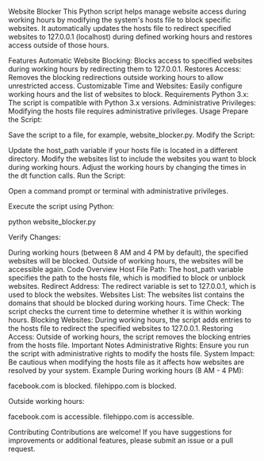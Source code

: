 Website Blocker
This Python script helps manage website access during working hours by modifying the system's hosts file to block specific websites. It automatically updates the hosts file to redirect specified websites to 127.0.0.1 (localhost) during defined working hours and restores access outside of those hours.

Features
Automatic Website Blocking: Blocks access to specified websites during working hours by redirecting them to 127.0.0.1.
Restores Access: Removes the blocking redirections outside working hours to allow unrestricted access.
Customizable Time and Websites: Easily configure working hours and the list of websites to block.
Requirements
Python 3.x: The script is compatible with Python 3.x versions.
Administrative Privileges: Modifying the hosts file requires administrative privileges.
Usage
Prepare the Script:

Save the script to a file, for example, website_blocker.py.
Modify the Script:

Update the host_path variable if your hosts file is located in a different directory.
Modify the websites list to include the websites you want to block during working hours.
Adjust the working hours by changing the times in the dt function calls.
Run the Script:

Open a command prompt or terminal with administrative privileges.

Execute the script using Python:

python website_blocker.py

Verify Changes:

During working hours (between 8 AM and 4 PM by default), the specified websites will be blocked.
Outside of working hours, the websites will be accessible again.
Code Overview
Host File Path: The host_path variable specifies the path to the hosts file, which is modified to block or unblock websites.
Redirect Address: The redirect variable is set to 127.0.0.1, which is used to block the websites.
Websites List: The websites list contains the domains that should be blocked during working hours.
Time Check: The script checks the current time to determine whether it is within working hours.
Blocking Websites:
During working hours, the script adds entries to the hosts file to redirect the specified websites to 127.0.0.1.
Restoring Access:
Outside of working hours, the script removes the blocking entries from the hosts file.
Important Notes
Administrative Rights: Ensure you run the script with administrative rights to modify the hosts file.
System Impact: Be cautious when modifying the hosts file as it affects how websites are resolved by your system.
Example
During working hours (8 AM - 4 PM):

facebook.com is blocked.
filehippo.com is blocked.

Outside working hours:

facebook.com is accessible.
filehippo.com is accessible.

Contributing
Contributions are welcome! If you have suggestions for improvements or additional features, please submit an issue or a pull request.
